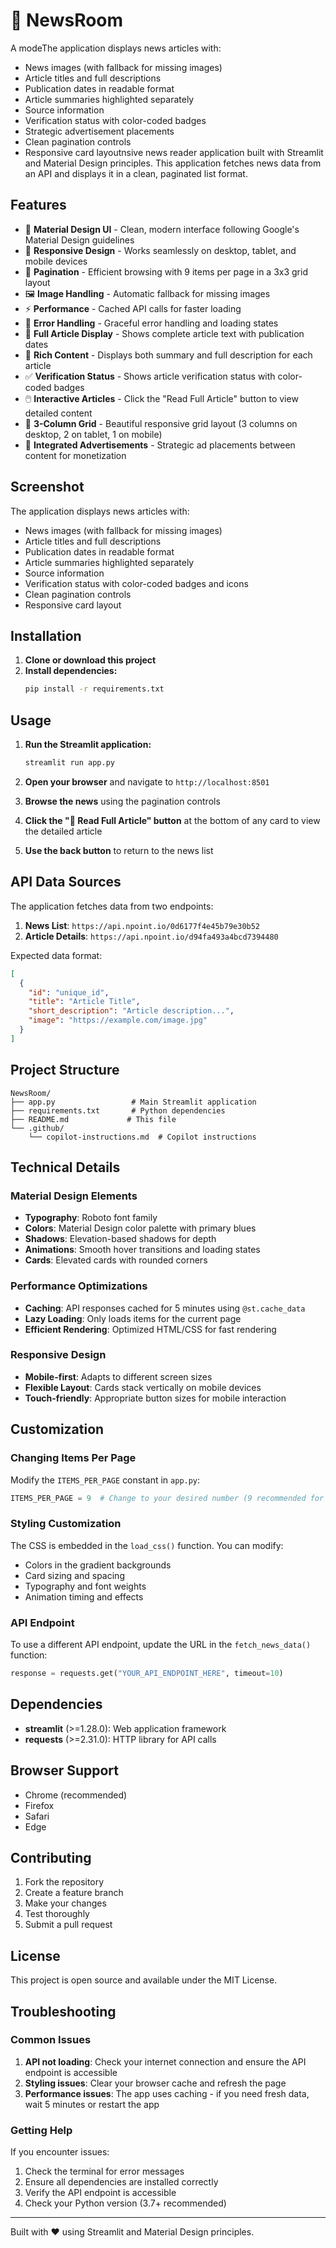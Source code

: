 # 📰 NewsRoom

A modeThe application displays news articles with:
- News images (with fallback for missing images)
- Article titles and full descriptions
- Publication dates in readable format
- Article summaries highlighted separately
- Source information
- Verification status with color-coded badges
- Strategic advertisement placements
- Clean pagination controls
- Responsive card layoutnsive news reader application built with Streamlit and Material Design principles. This application fetches news data from an API and displays it in a clean, paginated list format.

## Features

- 🎨 **Material Design UI** - Clean, modern interface following Google's Material Design guidelines
- 📱 **Responsive Design** - Works seamlessly on desktop, tablet, and mobile devices
- 📄 **Pagination** - Efficient browsing with 9 items per page in a 3x3 grid layout
- 🖼️ **Image Handling** - Automatic fallback for missing images
- ⚡ **Performance** - Cached API calls for faster loading
- 🔄 **Error Handling** - Graceful error handling and loading states
- 📅 **Full Article Display** - Shows complete article text with publication dates
- 📝 **Rich Content** - Displays both summary and full description for each article
- ✅ **Verification Status** - Shows article verification status with color-coded badges
- 🖱️ **Interactive Articles** - Click the "Read Full Article" button to view detailed content
- 📱 **3-Column Grid** - Beautiful responsive grid layout (3 columns on desktop, 2 on tablet, 1 on mobile)
- 📢 **Integrated Advertisements** - Strategic ad placements between content for monetization

## Screenshot

The application displays news articles with:
- News images (with fallback for missing images)
- Article titles and full descriptions
- Publication dates in readable format
- Article summaries highlighted separately
- Source information
- Verification status with color-coded badges and icons
- Clean pagination controls
- Responsive card layout

## Installation

1. **Clone or download this project**
2. **Install dependencies:**
   ```bash
   pip install -r requirements.txt
   ```

## Usage

1. **Run the Streamlit application:**
   ```bash
   streamlit run app.py
   ```

2. **Open your browser** and navigate to `http://localhost:8501`

3. **Browse the news** using the pagination controls

4. **Click the "📖 Read Full Article" button** at the bottom of any card to view the detailed article

5. **Use the back button** to return to the news list

## API Data Sources

The application fetches data from two endpoints:

1. **News List**: `https://api.npoint.io/0d6177f4e45b79e30b52`
2. **Article Details**: `https://api.npoint.io/d94fa493a4bcd7394480`

Expected data format:
```json
[
  {
    "id": "unique_id",
    "title": "Article Title",
    "short_description": "Article description...",
    "image": "https://example.com/image.jpg"
  }
]
```

## Project Structure

```
NewsRoom/
├── app.py                 # Main Streamlit application
├── requirements.txt       # Python dependencies
├── README.md             # This file
└── .github/
    └── copilot-instructions.md  # Copilot instructions
```

## Technical Details

### Material Design Elements
- **Typography**: Roboto font family
- **Colors**: Material Design color palette with primary blues
- **Shadows**: Elevation-based shadows for depth
- **Animations**: Smooth hover transitions and loading states
- **Cards**: Elevated cards with rounded corners

### Performance Optimizations
- **Caching**: API responses cached for 5 minutes using `@st.cache_data`
- **Lazy Loading**: Only loads items for the current page
- **Efficient Rendering**: Optimized HTML/CSS for fast rendering

### Responsive Design
- **Mobile-first**: Adapts to different screen sizes
- **Flexible Layout**: Cards stack vertically on mobile devices
- **Touch-friendly**: Appropriate button sizes for mobile interaction

## Customization

### Changing Items Per Page
Modify the `ITEMS_PER_PAGE` constant in `app.py`:
```python
ITEMS_PER_PAGE = 9  # Change to your desired number (9 recommended for 3x3 grid)
```

### Styling Customization
The CSS is embedded in the `load_css()` function. You can modify:
- Colors in the gradient backgrounds
- Card sizing and spacing
- Typography and font weights
- Animation timing and effects

### API Endpoint
To use a different API endpoint, update the URL in the `fetch_news_data()` function:
```python
response = requests.get("YOUR_API_ENDPOINT_HERE", timeout=10)
```

## Dependencies

- **streamlit** (>=1.28.0): Web application framework
- **requests** (>=2.31.0): HTTP library for API calls

## Browser Support

- Chrome (recommended)
- Firefox
- Safari
- Edge

## Contributing

1. Fork the repository
2. Create a feature branch
3. Make your changes
4. Test thoroughly
5. Submit a pull request

## License

This project is open source and available under the MIT License.

## Troubleshooting

### Common Issues

1. **API not loading**: Check your internet connection and ensure the API endpoint is accessible
2. **Styling issues**: Clear your browser cache and refresh the page
3. **Performance issues**: The app uses caching - if you need fresh data, wait 5 minutes or restart the app

### Getting Help

If you encounter issues:
1. Check the terminal for error messages
2. Ensure all dependencies are installed correctly
3. Verify the API endpoint is accessible
4. Check your Python version (3.7+ recommended)

---

Built with ❤️ using Streamlit and Material Design principles.
